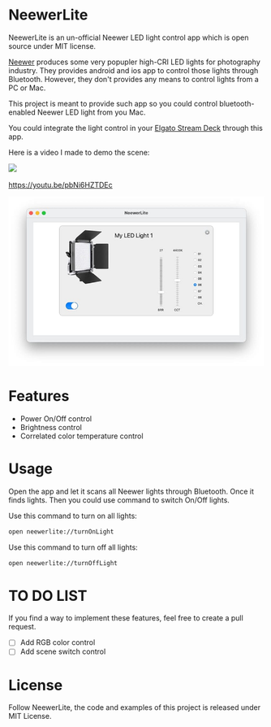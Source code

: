 # NeewerLite

NeewerLite is an un-official Neewer LED light control app which is open source under MIT license.

[Neewer](https://neewer.com/) produces some very popupler high-CRI LED lights for photography industry. They provides android and ios app to control those lights through Bluetooth. However, they don't provides any means to control lights from a PC or Mac.

This project is meant to provide such app so you could control bluetooth-enabled Neewer LED light from you Mac.

You could integrate the light control in your [Elgato Stream Deck](https://www.elgato.com/en/gaming/stream-deck) through this app. 

Here is a video I made to demo the scene: 

![](https://j.gifs.com/3Qz2Ox.gif)

https://youtu.be/pbNi6HZTDEc

![screenshot.jpg](screenshot.jpg "Snapshot")

# Features

- Power On/Off control
- Brightness control
- Correlated color temperature control

# Usage

Open the app and let it scans all Neewer lights through Bluetooth. Once it finds lights. Then you could use command to switch On/Off lights.

Use this command to turn on all lights:

```bash
open neewerlite://turnOnLight
```

Use this command to turn off all lights:
```bash
open neewerlite://turnOffLight
```

# TO DO LIST

If you find a way to implement these features, feel free to create a pull request.

- [ ] Add RGB color control
- [ ] Add scene switch control

# License

Follow NeewerLite, the code and examples of this project is released under MIT License.


